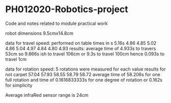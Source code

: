 # PH012020-Robotics-project
Code and notes related to module practical work

robot dimensions 9.5cmx14.8cm

data for travel speed:
performed on table
times in s
5.16s
4.86
4.85
5.02
4.86
5.04
4.97
4.84
4.80
4.93
results:
average time of 4.933s to travers 53cm so 9.866s ish to travel 106cm or 9.3s to travel 100cm hence 0.093s to travel 1cm 

data for rotation speed:
5 rotations were measured for each value
results for not carpet
57.04
57.93
58.55
58.79
58.72
average time of 58.206s for one full rotation and time of 0.1616833333s for one degree of rotation or 0.162s for simplicity

Average infraRed sensor range is 24cm

